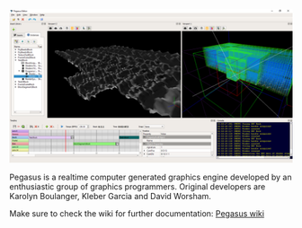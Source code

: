 ![](https://github.com/PegasusEngine/Pegasus/raw/master/Doc/GitHub/wiki//editor.png)

Pegasus is a realtime computer generated graphics engine developed by an enthusiastic group of graphics programmers. Original developers are Karolyn Boulanger, Kleber Garcia and David Worsham.


Make sure to check the wiki for further documentation: [Pegasus wiki](https://github.com/PegasusEngine/Pegasus/wiki)


